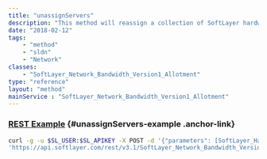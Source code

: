 ```yaml
---
title: "unassignServers"
description: "This method will reassign a collection of SoftLayer hardware to the virtual private rack "
date: "2018-02-12"
tags:
    - "method"
    - "sldn"
    - "Network"
classes:
    - "SoftLayer_Network_Bandwidth_Version1_Allotment"
type: "reference"
layout: "method"
mainService : "SoftLayer_Network_Bandwidth_Version1_Allotment"
---
```


### [REST Example](#unassignServers-example) <a href="/article/rest/"><i class="fas fa-question"></i></a> {#unassignServers-example .anchor-link} 
```bash
curl -g -u $SL_USER:$SL_APIKEY -X POST -d '{"parameters": [SoftLayer_Hardware]}' \
'https://api.softlayer.com/rest/v3.1/SoftLayer_Network_Bandwidth_Version1_Allotment/unassignServers'
```
